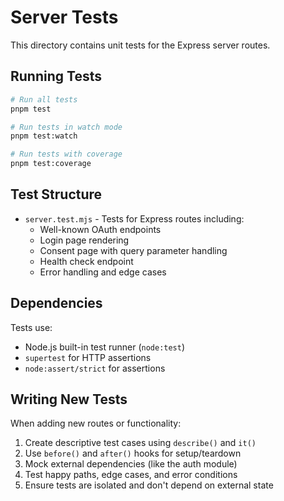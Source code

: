 # Server Tests

This directory contains unit tests for the Express server routes.

## Running Tests

```bash
# Run all tests
pnpm test

# Run tests in watch mode
pnpm test:watch

# Run tests with coverage
pnpm test:coverage
```

## Test Structure

- `server.test.mjs` - Tests for Express routes including:
  - Well-known OAuth endpoints
  - Login page rendering
  - Consent page with query parameter handling
  - Health check endpoint
  - Error handling and edge cases

## Dependencies

Tests use:
- Node.js built-in test runner (`node:test`)
- `supertest` for HTTP assertions
- `node:assert/strict` for assertions

## Writing New Tests

When adding new routes or functionality:
1. Create descriptive test cases using `describe()` and `it()`
2. Use `before()` and `after()` hooks for setup/teardown
3. Mock external dependencies (like the auth module)
4. Test happy paths, edge cases, and error conditions
5. Ensure tests are isolated and don't depend on external state